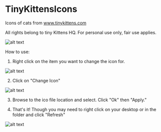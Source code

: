 # TinyKittensIcons
Icons of cats from www.tinykittens.com

All rights belong to tiny Kittens HQ. For personal use only, fair use applies.

![alt text](https://raw.githubusercontent.com/kgor93/TinyKittensIcons/master/Mason%20Icons.png)

How to use:

1. Right click on the item you want to change the icon for.

![alt text](https://raw.githubusercontent.com/kgor93/TinyKittensIcons/master/Step1.png)

2. Click on "Change Icon"

![alt text](https://raw.githubusercontent.com/kgor93/TinyKittensIcons/master/step2.png)

3. Browse to the ico file location and select. Click "Ok" then "Apply."

4. That's it! Though you may need to right click on your desktop or in the folder and click "Refresh"

![alt text](https://raw.githubusercontent.com/kgor93/TinyKittensIcons/master/step5.png)
